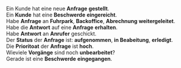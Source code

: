 Ein Kunde hat eine neue **Anfrage** **gestellt**.  
Ein **Kunde** hat eine **Beschwerde** **eingereicht**.  
Habe **Anfrage** an **Fuhrpark**, **Backoffice**, **Abrechnung** **weitergeleitet**.  
Habe die **Antwort** auf eine **Anfrage** **erhalten**.   
Habe **Antwort** an **Anrufer** geschickt.  
Der **Status** der **Anfrage** ist: **aufgenommen**, **in Beabeitung**, **erledigt**.  
Die **Prioritoat** der **Anfrage** ist **hoch**.  
Wieviele **Vorgänge** sind noch **unbearbeitet**?  
Gerade ist eine **Beschwerde** **eingegangen**.  
